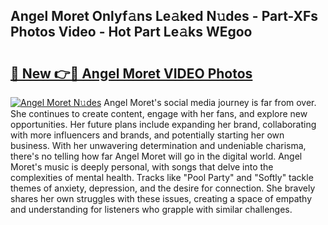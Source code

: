 ## Angel Moret Onlyf𝚊ns Le𝚊ked N𝚞des - Part-XFs Photos Video - Hot Part Le𝚊ks WEgoo

# <h2><a href="http://ab39321.deff.icu/?id=Angel+Moret">🔗 New 👉🔴 Angel Moret VIDEO Photos</a></h2>

[![Angel Moret N𝚞des](https://i.imgur.com/rIISA9y.gif)](http://ab39321.deff.icu/?id=Angel+Moret)
Angel Moret's social media journey is far from over. She continues to create content, engage with her fans, and explore new opportunities. Her future plans include expanding her brand, collaborating with more influencers and brands, and potentially starting her own business. With her unwavering determination and undeniable charisma, there's no telling how far Angel Moret will go in the digital world. Angel Moret's music is deeply personal, with songs that delve into the complexities of mental health. Tracks like "Pool Party" and "Softly" tackle themes of anxiety, depression, and the desire for connection. She bravely shares her own struggles with these issues, creating a space of empathy and understanding for listeners who grapple with similar challenges.
